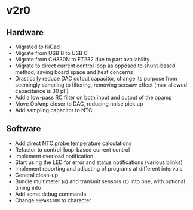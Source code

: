 # v2r0

## Hardware
* Migrated to KiCad
* Migrate from USB B to USB C
* Migrate from CH330N to FT232 due to part availability
* Migrate to direct current control loop as opposed to shunt-based method, saving board space and heat concerns
* Drastically reduce DAC output capacitor, change its purpose from seemingly sampling to filtering, removing seesaw effect (max allowed capacitance is 30 pF)
* Add a low-pass RC filter on both input and output of the opamp
* Move OpAmp closer to DAC, reducing noise pick up
* Add sampling capacitor to NTC

## Software
* Add direct NTC probe temperature calculations
* Refactor to control-loop-based current control
* Implement overload notification
* Start using the LED for error and status notifications (various blinks)
* Implement reporting and adjusting of programs at different intervals
* General clean-up
* Bundle multimeter (`m`) and transmit sensors (`t`) into one, with optional timing info
* Add some debug commands
* Change `SEPARATOR` to character
